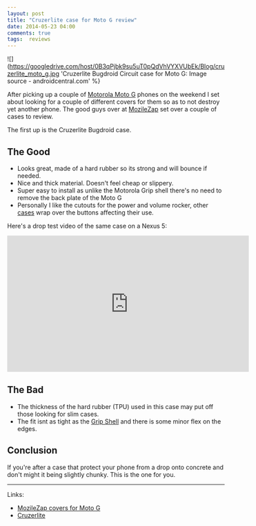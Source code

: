 ```yaml
---
layout: post
title: "Cruzerlite case for Moto G review"
date: 2014-05-23 04:00
comments: true
tags:  reviews
---
```


![](https://googledrive.com/host/0B3qPjbk9su5uT0pQdVhVYXVUbEk/Blog/cruzerlite_moto_g.jpg 'Cruzerlite Bugdroid Circuit case for Moto G: Image source - androidcentral.com' %}

After picking up a couple of [Motorola Moto G](http://wikipedia.org/wiki/Moto_G) phones on the weekend
I set about looking for a couple of different covers for them so as to not destroy yet another phone. 
The good guys over at [MozileZap](http://www.mobilezap.com.au/35004/motorola/moto-g/covers.htm) set over a couple of cases to review.

The first up is the Cruzerlite Bugdroid case.

## The Good

 * Looks great, made of a hard rubber so its strong and will bounce if needed.
 * Nice and thick material. Doesn't feel cheap or slippery.
 * Super easy to install as unlike the Motorola Grip shell there's no need to remove the back plate of the Moto G
 * Personally I like the cutouts for the power and volume rocker, other [cases](motorola-grip-shell-for-moto-g-review/) wrap over the buttons affecting their use.

Here's a drop test video of the same case on a Nexus 5:

<iframe width="560" height="315" src="https://www.youtube.com/embed/KY9Svj9fYVg" frameborder="0" allowfullscreen></iframe>

## The Bad

 * The thickness of the hard rubber (TPU) used in this case may put off those looking for slim cases.
 * The fit isnt as tight as the [Grip Shell](motorola-grip-shell-for-moto-g-review/) and there is some minor flex on the edges.

## Conclusion 

If you're after a case that protect your phone from a drop onto concrete and don't might it being slightly chunky. This is the one for you.  

---

Links:

 * [MozileZap covers for Moto G](http://www.mobilezap.com.au/35004/motorola/moto-g/covers.htm)
 * [Cruzerlite](http://www.cruzerlite.com/cases/motorola/moto-g/cruzerlite-bugdroid-circuit-case-for-moto-g)
